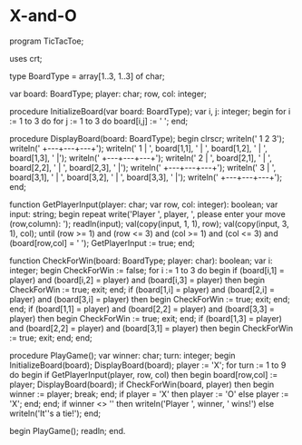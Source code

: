 # X-and-O

program TicTacToe;

uses crt;

type
  BoardType = array[1..3, 1..3] of char;

var
  board: BoardType;
  player: char;
  row, col: integer;

procedure InitializeBoard(var board: BoardType);
var
  i, j: integer;
begin
  for i := 1 to 3 do
    for j := 1 to 3 do
      board[i,j] := ' ';
end;

procedure DisplayBoard(board: BoardType);
begin
  clrscr;
  writeln('     1   2   3');
  writeln('   +---+---+---+');
  writeln(' 1 | ', board[1,1], ' | ', board[1,2], ' | ', board[1,3], ' |');
  writeln('   +---+---+---+');
  writeln(' 2 | ', board[2,1], ' | ', board[2,2], ' | ', board[2,3], ' |');
  writeln('   +---+---+---+');
  writeln(' 3 | ', board[3,1], ' | ', board[3,2], ' | ', board[3,3], ' |');
  writeln('   +---+---+---+');
end;

function GetPlayerInput(player: char; var row, col: integer): boolean;
var
  input: string;
begin
  repeat
    write('Player ', player, ', please enter your move (row,column): ');
    readln(input);
    val(copy(input, 1, 1), row);
    val(copy(input, 3, 1), col);
  until (row >= 1) and (row <= 3) and (col >= 1) and (col <= 3) and (board[row,col] = ' ');
  GetPlayerInput := true;
end;

function CheckForWin(board: BoardType; player: char): boolean;
var
  i: integer;
begin
  CheckForWin := false;
  for i := 1 to 3 do
  begin
    if (board[i,1] = player) and (board[i,2] = player) and (board[i,3] = player) then
    begin
      CheckForWin := true;
      exit;
    end;
    if (board[1,i] = player) and (board[2,i] = player) and (board[3,i] = player) then
    begin
      CheckForWin := true;
      exit;
    end;
  end;
  if (board[1,1] = player) and (board[2,2] = player) and (board[3,3] = player) then
  begin
    CheckForWin := true;
    exit;
  end;
  if (board[1,3] = player) and (board[2,2] = player) and (board[3,1] = player) then
  begin
    CheckForWin := true;
    exit;
  end;
end;

procedure PlayGame();
var
  winner: char;
  turn: integer;
begin
  InitializeBoard(board);
  DisplayBoard(board);
  player := 'X';
  for turn := 1 to 9 do
  begin
    if GetPlayerInput(player, row, col) then
    begin
       board[row,col] := player;
  DisplayBoard(board);
  if CheckForWin(board, player) then
  begin
    winner := player;
    break;
  end;
  if player = 'X' then
    player := 'O'
  else
    player := 'X';
end;
end;
if winner <> '' then
writeln('Player ', winner, ' wins!')
else
writeln('It''s a tie!');
end;

begin
PlayGame();
readln;
end.
